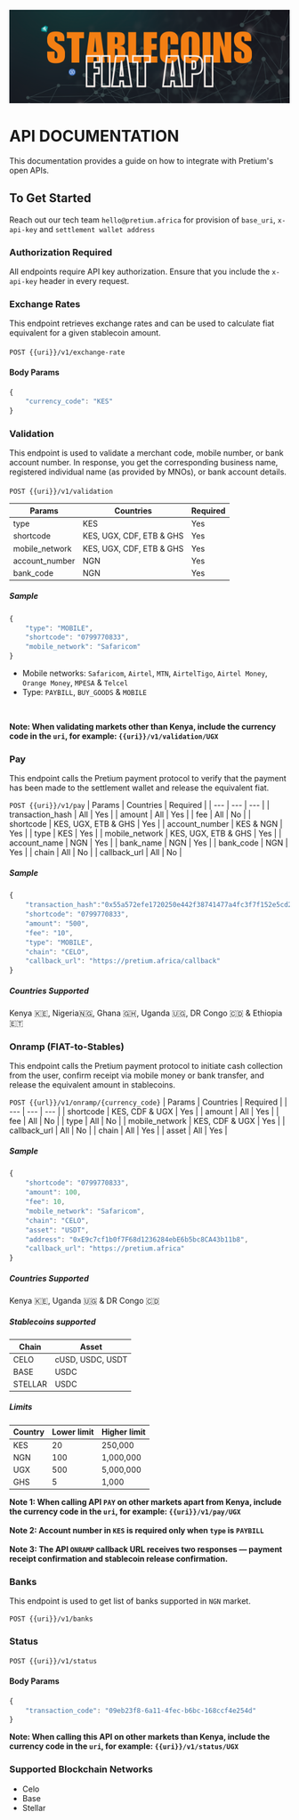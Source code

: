 ![My Image](USDT-FIAT.png)

# API DOCUMENTATION
This documentation provides a guide on how to integrate with Pretium's open APIs.

## To Get Started
Reach out our tech team `hello@pretium.africa` for provision of `base_uri`, `x-api-key` and `settlement wallet address`

### Authorization Required
All endpoints require API key authorization. Ensure that you include the `x-api-key` header in every request.

### Exchange Rates
This endpoint retrieves exchange rates and can be used to calculate fiat equivalent for a given stablecoin amount. <br><br>
`POST {{uri}}/v1/exchange-rate`

#### Body Params
```javascript
{
    "currency_code": "KES"
}
```

### Validation
This endpoint is used to validate a merchant code, mobile number, or bank account number. In response, you get the corresponding business name, registered individual name (as provided by MNOs), or bank account details.<br><br>
`POST {{uri}}/v1/validation`

| Params | Countries | Required |
| --- | --- | --- |
| type | KES | Yes |
| shortcode | KES, UGX, CDF, ETB & GHS | Yes |
| mobile_network | KES, UGX, CDF, ETB & GHS | Yes |
| account_number | NGN | Yes |
| bank_code | NGN | Yes |

##### Sample
```javascript
{
    "type": "MOBILE",
    "shortcode": "0799770833",
    "mobile_network": "Safaricom"
}
```

- Mobile networks: `Safaricom`, `Airtel`, `MTN`, `AirtelTigo`, `Airtel Money`, `Orange Money`, `MPESA` & `Telcel`
- Type: `PAYBILL`, `BUY_GOODS` & `MOBILE`

<br>

**Note: When validating markets other than Kenya, include the currency code in the `uri`, for example: `{{uri}}/v1/validation/UGX`**

### Pay
This endpoint calls the Pretium payment protocol to verify that the payment has been made to the settlement wallet and release the equivalent fiat.    

`POST {{uri}}/v1/pay`
| Params | Countries | Required |
| --- | --- | --- |
| transaction_hash | All | Yes |
| amount | All | Yes |
| fee | All | No |
| shortcode | KES, UGX, ETB & GHS | Yes |
| account_number | KES & NGN | Yes |
| type | KES | Yes |
| mobile_network | KES, UGX, ETB & GHS | Yes |
| account_name | NGN | Yes |
| bank_name | NGN | Yes |
| bank_code | NGN | Yes |
| chain | All | No |
| callback_url | All | No |

##### Sample
```javascript
{
    "transaction_hash":"0x55a572efe1720250e442f38741477a4fc3f7f152e5cd208cc52f8222a1c2a13b",
    "shortcode": "0799770833",
    "amount": "500",
    "fee": "10",
    "type": "MOBILE",
    "chain": "CELO",
    "callback_url": "https://pretium.africa/callback"
}
```

##### Countries Supported
Kenya 🇰🇪, Nigeria🇳🇬, Ghana 🇬🇭, Uganda 🇺🇬, DR Congo 🇨🇩 & Ethiopia 🇪🇹

### Onramp (FIAT-to-Stables)
This endpoint calls the Pretium payment protocol to initiate cash collection from the user, confirm receipt via mobile money or bank transfer, and release the equivalent amount in stablecoins. 

`POST {{url}}/v1/onramp/{currency_code}`
| Params | Countries | Required |
| --- | --- | --- |
| shortcode | KES, CDF & UGX | Yes |
| amount | All | Yes |
| fee | All | No |
| type | All | No |
| mobile_network | KES, CDF & UGX | Yes |
| callback_url | All | No |
| chain | All | Yes |
| asset | All | Yes |

##### Sample
```javascript
{
    "shortcode": "0799770833",
    "amount": 100,
    "fee": 10,
    "mobile_network": "Safaricom",
    "chain": "CELO",
    "asset": "USDT",
    "address": "0xE9c7cf1b0f7F68d1236284ebE6b5bc8CA43b11b8",
    "callback_url": "https://pretium.africa"
}
```

##### Countries Supported
Kenya 🇰🇪, Uganda 🇺🇬 & DR Congo 🇨🇩

##### Stablecoins supported

| Chain | Asset |
| --- | --- |
| CELO | cUSD, USDC, USDT |
| BASE | USDC |
| STELLAR | USDC |

##### Limits

| Country | Lower limit | Higher limit|
| --- | --- | --- |
| KES | 20 | 250,000 |
| NGN | 100 | 1,000,000 |
| UGX | 500 | 5,000,000 |
| GHS | 5 | 1,000 |

**Note 1: When calling API `PAY` on other markets apart from Kenya, include the currency code in the `uri`, for example: `{{uri}}/v1/pay/UGX`** <br> <br>
**Note 2: Account number in `KES` is required only when `type` is `PAYBILL`** <br> <br>
**Note 3: The API `ONRAMP` callback URL receives two responses — payment receipt confirmation and stablecoin release confirmation.**

### Banks
This endpoint is used to get list of banks supported in `NGN` market.    

`POST {{uri}}/v1/banks`

### Status
`POST {{uri}}/v1/status`

#### Body Params
```javascript
{
    "transaction_code": "09eb23f8-6a11-4fec-b6bc-168ccf4e254d"
}
```

**Note: When calling this API on other markets than Kenya, include the currency code in the `uri`, for example: `{{uri}}/v1/status/UGX`**

### Supported Blockchain Networks
- Celo
- Base
- Stellar

